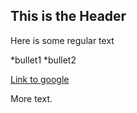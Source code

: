 ## This is the Header

Here is some regular text

*bullet1
*bullet2

[Link to google](https://www.google.com)

More text.